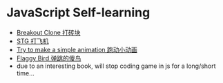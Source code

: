 # JavaScript Self-learning
- [Breakout Clone 打砖块][1]
- [STG 打飞机][2]
- [Try to make a simple animation 跑动小动画][3]
- [Flaggy Bird 弹跳的傻鸟][4]
- due to an interesting book, will stop coding game in js for a long/short time...

[1]: https://github.com/julimi/JavaScript/tree/master/Breakout_clone
[2]: https://github.com/julimi/JavaScript/tree/master/STG
[3]: https://github.com/julimi/JavaScript/tree/master/Animation_try
[4]: https://github.com/julimi/JavaScript/tree/master/Flaggy_Bird
